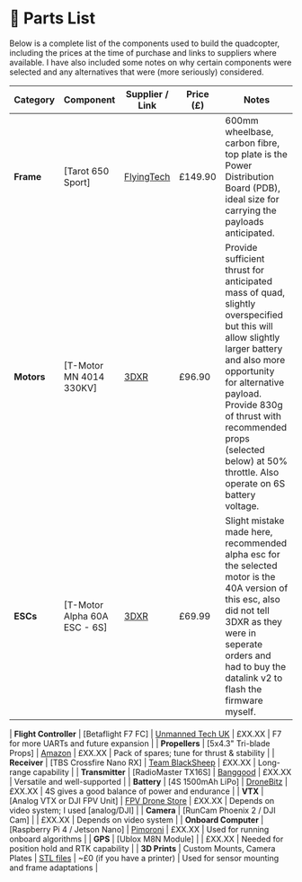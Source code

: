 # 🧩 Parts List

Below is a complete list of the components used to build the quadcopter, including the prices at the time of purchase and links to suppliers where available. I have also included some notes on why certain components were selected and any alternatives that were (more seriously) considered.


| Category        | Component                       | Supplier / Link                                                                 | Price (£) | Notes |
|-----------------|----------------------------------|----------------------------------------------------------------------------------|-----------|-------|
| **Frame**       | [Tarot 650 Sport]            | [FlyingTech](https://www.flyingtech.co.uk/product/tarot-650-sport-carbon-fibre-foldable-quadcopter-frame/)                           | £149.90    | 600mm wheelbase, carbon fibre, top plate is the Power Distribution Board (PDB), ideal size for carrying the payloads anticipated.  |
| **Motors**      | [T-Motor MN 4014 330KV]      | [3DXR](https://www.3dxr.co.uk/multirotor-c3/multirotor-motors-c35/t-motor-mn4014-p3510)                                        | £96.90    | Provide sufficient thrust for anticipated mass of quad, slightly overspecified but this will allow slightly larger battery and also more opportunity for alternative payload. Provide 830g of thrust with recommended props (selected below) at 50% throttle. Also operate on 6S battery voltage. |
| **ESCs**        | [T-Motor Alpha 60A ESC - 6S]                 | [3DXR](https://www.3dxr.co.uk/multirotor-c3/multirotor-escs-c48/t-motor-alpha-60a-6s-lv-p2888)                                           | £69.99    | Slight mistake made here, recommended alpha esc for the selected motor is the 40A version of this esc, also did not tell 3DXR as they were in seperate orders and had to buy the datalink v2 to flash the firmware myself. |


| **Flight Controller** | [Betaflight F7 FC]         | [Unmanned Tech UK](https://www.unmannedtechshop.co.uk/)                         | £XX.XX    | F7 for more UARTs and future expansion |
| **Propellers**  | [5x4.3" Tri-blade Props]         | [Amazon](https://www.amazon.co.uk/)                                             | £XX.XX    | Pack of spares; tune for thrust & stability |
| **Receiver**    | [TBS Crossfire Nano RX]          | [Team BlackSheep](https://www.team-blacksheep.com/)                             | £XX.XX    | Long-range capability |
| **Transmitter** | [RadioMaster TX16S]              | [Banggood](https://www.banggood.com/)                                           | £XX.XX    | Versatile and well-supported |
| **Battery**     | [4S 1500mAh LiPo]                | [DroneBitz](https://www.dronebitz.com/)                                         | £XX.XX    | 4S gives a good balance of power and endurance |
| **VTX**         | [Analog VTX or DJI FPV Unit]     | [FPV Drone Store](https://example.com/)                                         | £XX.XX    | Depends on video system; I used [analog/DJI] |
| **Camera**      | [RunCam Phoenix 2 / DJI Cam]     |                                                                                 | £XX.XX    | Depends on video system |
| **Onboard Computer** | [Raspberry Pi 4 / Jetson Nano] | [Pimoroni](https://shop.pimoroni.com/)                                        | £XX.XX    | Used for running onboard algorithms |
| **GPS**         | [Ublox M8N Module]               |                                                                                 | £XX.XX    | Needed for position hold and RTK capability |
| **3D Prints**   | Custom Mounts, Camera Plates     | [STL files](../cad/)                                                            | ~£0 (if you have a printer) | Used for sensor mounting and frame adaptations |
